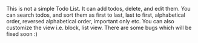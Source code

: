 This is not a simple Todo List. It can add todos, delete, and edit them. You can search todos, and sort them as first to last, last to first, alphabetical order, reversed alphabetical order, important only etc. You can also customize the view i.e. block, list view.
There are some bugs which will be fixed soon :)
